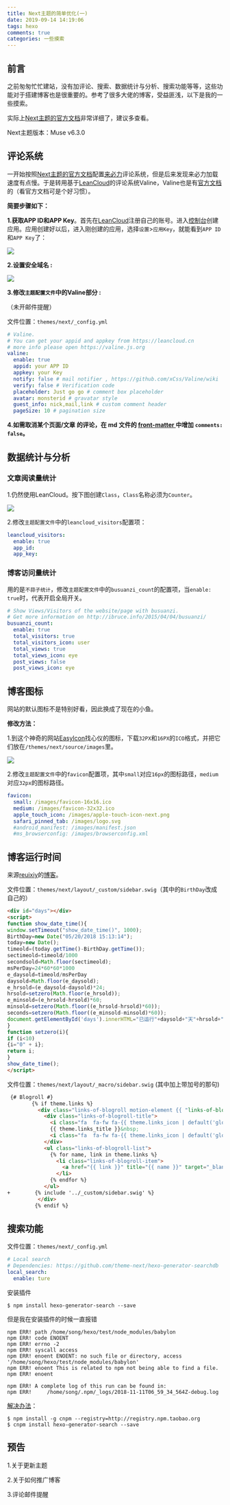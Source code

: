 ```yaml
---
title: Next主题的简单优化(一)
date: 2019-09-14 14:19:06
tags: hexo
comments: true
categories: 一些摸索
---
```


## 前言

之前匆匆忙忙建站，没有加评论、搜索、数据统计与分析、搜索功能等等，这些功能对于搭建博客也是很重要的。参考了很多大佬的博客，受益匪浅，以下是我的一些摸索。

实际上[Next主题的官方文档](https://theme-next.iissnan.com/getting-started.html)非常详细了，建议多查看。

Next主题版本：Muse v6.3.0

## 评论系统

一开始按照[Next主题的官方文档](https://theme-next.iissnan.com/getting-started.html)配置[来必力](https://livere.com/)评论系统，但是后来发现来必力加载速度有点慢。于是转用基于[LeanCloud](https://leancloud.cn/dashboard/login.html#/signup)的评论系统Valine，Valine也是有[官方文档](https://valine.js.org/)的（看官方文档可是个好习惯）。

<!--more-->

**简要步骤如下：**

**1.获取APP ID和APP Key**。首先在[LeanCloud](https://leancloud.cn/dashboard/login.html#/signup)注册自己的账号。进入[控制台](https://leancloud.cn/dashboard/applist.html#/apps)创建应用。应用创建好以后，进入刚创建的应用，选择`设置`>`应用Key`，就能看到`APP ID`和`APP Key`了：

![](/Users/songyu/songfish.github.io/source/_posts/Next主题优化/index.png)

**2.设置安全域名 :**

![](/Users/songyu/songfish.github.io/source/_posts/Next主题优化/006qRazegy1fkxqmddfh1j30qd0go40h.png)

**3.修改`主题配置文件`中的Valine部分 :**

（未开邮件提醒​​）

文件位置：`themes/next/_config.yml`

```yaml
# Valine.
# You can get your appid and appkey from https://leancloud.cn
# more info please open https://valine.js.org
valine:
  enable: true
  appid: your APP ID
  appkey: your Key
  notify: false # mail notifier , https://github.com/xCss/Valine/wiki
  verify: false # Verification code
  placeholder: Just go go # comment box placeholder
  avatar: monsterid # gravatar style
  guest_info: nick,mail,link # custom comment header
  pageSize: 10 # pagination size
```

**4.如需取消某个页面/文章 的评论，在 md 文件的 [front-matter ](https://hexo.io/docs/front-matter.html)中增加 `comments: false`。**

## 数据统计与分析

### 文章阅读量统计

1.仍然使用LeanCloud。按下图创建`Class`，`Class`名称必须为`Counter`。

![](/Users/songyu/songfish.github.io/source/_posts/Next主题优化/35529984.png)

2.修改`主题配置文件`中的`leancloud_visitors`配置项：

```yaml
leancloud_visitors:
  enable: true
  app_id: 
  app_key: 
```

### 博客访问量统计

用的是`不蒜子统计`，修改`主题配置文件`中的`busuanzi_count`的配置项，当`enable: true`时，代表开启全局开关。

```yaml
# Show Views/Visitors of the website/page with busuanzi.
# Get more information on http://ibruce.info/2015/04/04/busuanzi/
busuanzi_count:
  enable: true
  total_visitors: true
  total_visitors_icon: user
  total_views: true
  total_views_icon: eye
  post_views: false
  post_views_icon: eye
```

## 博客图标

网站的默认图标不是特别好看，因此换成了现在的小鱼。

**修改方法：**

1.到这个神奇的网站[EasyIcon](http://www.easyicon.net/)找心仪的图标，下载`32PX`和`16PX`的`ICO`格式，并把它们放在`/themes/next/source/images`里。

![](/Users/songyu/songfish.github.io/source/_posts/Next主题优化/95085113.png)

2.修改`主题配置文件`中的`favicon`配置项，其中`small`对应`16px`的图标路径，`medium`对应`32px`的图标路径。

```yaml
favicon:
  small: /images/favicon-16x16.ico
  medium: /images/favicon-32x32.ico
  apple_touch_icon: /images/apple-touch-icon-next.png
  safari_pinned_tab: /images/logo.svg
  #android_manifest: /images/manifest.json
  #ms_browserconfig: /images/browserconfig.xml
```

## 博客运行时间

来源[reuixiy](https://reuixiy.github.io/)的[博客](https://reuixiy.github.io/technology/computer/computer-aided-art/2017/06/09/hexo-next-optimization.html#%E5%A5%BD%E7%8E%A9%E7%9A%84%E5%86%99%E4%BD%9C%E6%A0%B7%E5%BC%8F)。

文件位置：`themes/next/layout/_custom/sidebar.swig`（其中的`BirthDay`改成自己的）

```html
<div id="days"></div>
<script>
function show_date_time(){
window.setTimeout("show_date_time()", 1000);
BirthDay=new Date("05/20/2018 15:13:14");
today=new Date();
timeold=(today.getTime()-BirthDay.getTime());
sectimeold=timeold/1000
secondsold=Math.floor(sectimeold);
msPerDay=24*60*60*1000
e_daysold=timeold/msPerDay
daysold=Math.floor(e_daysold);
e_hrsold=(e_daysold-daysold)*24;
hrsold=setzero(Math.floor(e_hrsold));
e_minsold=(e_hrsold-hrsold)*60;
minsold=setzero(Math.floor((e_hrsold-hrsold)*60));
seconds=setzero(Math.floor((e_minsold-minsold)*60));
document.getElementById('days').innerHTML="已运行"+daysold+"天"+hrsold+"小时"+minsold+"分"+seconds+"秒";
}
function setzero(i){
if (i<10)
{i="0" + i};
return i;
}
show_date_time();
</script>
```

文件位置：`themes/next/layout/_macro/sidebar.swig`  (其中加上带加号的那句)

```html
 {# Blogroll #}
        {% if theme.links %}
          <div class="links-of-blogroll motion-element {{ "links-of-blogroll-" + theme.links_layout | default('inline') }}">
            <div class="links-of-blogroll-title">
              <i class="fa  fa-fw fa-{{ theme.links_icon | default('globe') | lower }}"></i>
              {{ theme.links_title }}&nbsp;
              <i class="fa  fa-fw fa-{{ theme.links_icon | default('globe') | lower }}"></i>
            </div>
            <ul class="links-of-blogroll-list">
              {% for name, link in theme.links %}
                <li class="links-of-blogroll-item">
                  <a href="{{ link }}" title="{{ name }}" target="_blank">{{ name }}</a>
                </li>
              {% endfor %}
            </ul>
+        {% include '../_custom/sidebar.swig' %} 
          </div>
         {% endif %}

```

## 搜索功能

文件位置：`themes/next/_config.yml`

```yaml
# Local search
# Dependencies: https://github.com/theme-next/hexo-generator-searchdb
local_search:
  enable: ture
```

安装插件

```shell
$ npm install hexo-generator-search --save
```

但是我在安装插件的时候一直报错

```shell
npm ERR! path /home/song/hexo/test/node_modules/babylon
npm ERR! code ENOENT
npm ERR! errno -2
npm ERR! syscall access
npm ERR! enoent ENOENT: no such file or directory, access '/home/song/hexo/test/node_modules/babylon'
npm ERR! enoent This is related to npm not being able to find a file.
npm ERR! enoent 

npm ERR! A complete log of this run can be found in:
npm ERR!     /home/song/.npm/_logs/2018-11-11T06_59_34_564Z-debug.log
```

[解决办法](https://blog.csdn.net/h416756139/article/details/50812109)：

```shell
$ npm install -g cnpm --registry=http://registry.npm.taobao.org
$ cnpm install hexo-generator-search --save
```



## 预告

1.关于更新主题

2.关于如何推广博客

3.评论邮件提醒